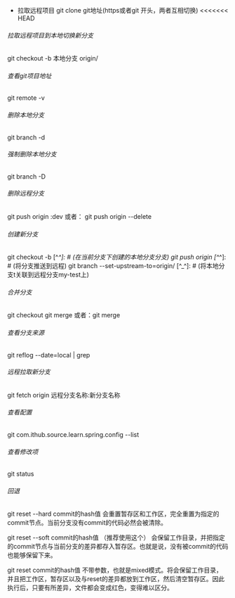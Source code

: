 - 拉取远程项目
git clone git地址(https或者git 开头，两者互相切换)
<<<<<<< HEAD
###### 拉取远程项目到本地切换新分支
git checkout -b 本地分支 origin/<branchname>
###### 查看git项目地址
git remote -v
###### 删除本地分支
git branch -d <branchname>
###### 强制删除本地分支
git branch -D <branchname>
###### 删除远程分支
git push origin :dev
或者： git push origin --delete <branchname>
###### 创建新分支
git checkout -b <branchname> [^_^]: # (在当前分支下创建<branchname>的本地分支分支)
git push origin <branchname> [^_^]: # (将<branchname>分支推送到远程)
git branch --set-upstream-to=origin/<branchname> [^_^]: # (将本地分支<branchname>t关联到远程分支my-test上)
###### 合并分支
git checkout <feature-branchname>
git merge <master-branchname>
或者：git merge <master-branchname> <feature-branchname>
###### 查看分支来源
git reflog --date=local | grep <branchname>
###### 远程拉取新分支
git fetch origin 远程分支名称:新分支名称
###### 查看配置
git com.ithub.source.learn.spring.config --list
###### 查看修改项
git status
###### 回退
git reset --hard commit的hash值
会重置暂存区和工作区，完全重置为指定的commit节点。当前分支没有commit的代码必然会被清除。

git reset --soft commit的hash值 （推荐使用这个）
会保留工作目录，并把指定的commit节点与当前分支的差异都存入暂存区。也就是说，没有被commit的代码也能够保留下来。

git reset commit的hash值
不带参数，也就是mixed模式。将会保留工作目录，并且把工作区，暂存区以及与reset的差异都放到工作区，然后清空暂存区。因此执行后，只要有所差异，文件都会变成红色，变得难以区分。